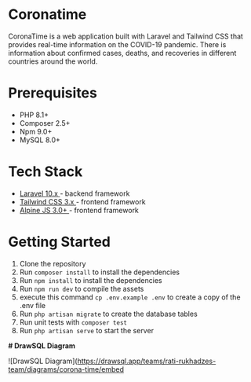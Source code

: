 # **Coronatime**

CoronaTime is a web application built with Laravel and Tailwind CSS that provides real-time information on the COVID-19
pandemic.
There is information about confirmed cases, deaths, and recoveries in different countries around the world.

# **Prerequisites**

- PHP 8.1+
- Composer 2.5+
- Npm 9.0+
- MySQL 8.0+

# **Tech Stack**

- [Laravel 10.x ](https://laravel.com/docs/10.x/installation) - backend framework
- [Tailwind CSS 3.x ](https://v2.tailwindcss.com/docs) - frontend framework
- [Alpine JS 3.0+ ](https://alpinejs.dev/start-here)- frontend framework

# **Getting Started**

1. Clone the repository
2. Run `composer install` to install the dependencies
3. Run `npm install` to install the dependencies
4. Run `npm run dev` to compile the assets
5. execute this command `cp .env.example .env` to create a copy of the .env file
6. Run `php artisan migrate` to create the database tables
7. Run unit tests with `composer test`
8. Run `php artisan serve` to start the server

**# DrawSQL Diagram**

![DrawSQL Diagram](https://drawsql.app/teams/rati-rukhadzes-team/diagrams/corona-time/embed
